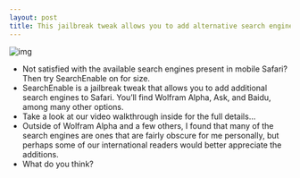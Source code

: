 ```yaml
---
layout: post
title: This jailbreak tweak allows you to add alternative search engines to Safari
---
```

![img](http://media.idownloadblog.com/wp-content/uploads/2012/07/SearchEnable.png)
* Not satisfied with the available search engines present in mobile Safari? Then try SearchEnable on for size.
* SearchEnable is a jailbreak tweak that allows you to add additional search engines to Safari. You’ll find Wolfram Alpha, Ask, and Baidu, among many other options.
* Take a look at our video walkthrough inside for the full details…
* Outside of Wolfram Alpha and a few others, I found that many of the search engines are ones that are fairly obscure for me personally, but perhaps some of our international readers would better appreciate the additions.
* What do you think?


